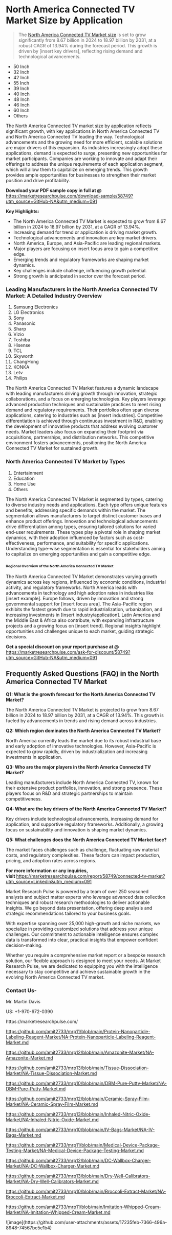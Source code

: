 <h1>North America Connected TV Market&nbsp;Size by Application</h1><blockquote><p>The <a href="https://marketresearchpulse.com/download-sample/58749?utm_source=GitHub-NA&amp;utm_medium=091">North America Connected TV Market size</a> is set to grow significantly from 8.67 billion in 2024 to 18.97 billion by 2031, at a robust CAGR of 13.94% during the forecast period. This growth is driven by [insert key drivers], reflecting rising demand and technological advancements.</p></blockquote><ul><li>50 Inch <li> 32 Inch <li> 42 Inch <li> 55 Inch <li> 39 Inch <li> 40 Inch <li> 48 Inch <li> 46 Inch <li> 60 Inch <li> Others</li></ul><p>The North America Connected TV market size by application reflects significant growth, with key applications in North America Connected TV and North America Connected TV leading the way. Technological advancements and the growing need for more efficient, scalable solutions are major drivers of this expansion. As industries increasingly adopt these applications, demand is expected to surge, presenting new opportunities for market participants. Companies are working to innovate and adapt their offerings to address the unique requirements of each application segment, which will allow them to capitalize on emerging trends. This growth provides ample opportunities for businesses to strengthen their market position and drive profitability.</p><p><strong>Download your PDF sample copy in full at @ </strong><a href="https://marketresearchpulse.com/download-sample/58749?utm_source=GitHub-NA&amp;utm_medium=091">https://marketresearchpulse.com/download-sample/58749?utm_source=GitHub-NA&amp;utm_medium=091</a></p><p><strong>Key Highlights: </strong></p><ul><li>The North America Connected TV Market is expected to grow from 8.67 billion in 2024 to 18.97 billion by 2031, at a CAGR of 13.94%.</li><li>Increasing demand for trend or application is driving market growth.</li><li>Technological advancements and innovation are key market drivers.</li><li>North America, Europe, and Asia-Pacific are leading regional markets.</li><li>Major players are focusing on insert focus area to gain a competitive edge.</li><li>Emerging trends and regulatory frameworks are shaping market dynamics.</li><li>Key challenges include challenge, influencing growth potential.</li><li>Strong growth is anticipated in sector over the forecast period.</li></ul><h3>Leading Manufacturers in the North America Connected TV Market: A Detailed Industry Overview</h3><ol><li>Samsung Electronics</li><li>LG Electronics</li><li>Sony</li><li>Panasonic</li><li>Sharp</li><li>Vizio</li><li>Toshiba</li><li>Hisense</li><li>TCL</li><li>Skyworth</li><li>ChangHong</li><li>KONKA</li><li>Letv</li><li>Philips</li></ol><div class="flex max-w-full flex-col flex-grow"><div class="min-h-8 text-message flex w-full flex-col items-end gap-2 whitespace-normal break-words [.text-message+&amp;]:mt-5" dir="auto" data-message-author-role="assistant" data-message-id="fd8432e4-4910-450d-b182-61b7bfb0a01f" data-message-model-slug="gpt-4o"><div class="flex w-full flex-col gap-1 empty:hidden first:pt-[3px]"><div class="markdown prose w-full break-words dark:prose-invert light"><p>The North America Connected TV Market features a dynamic landscape with leading manufacturers driving growth through innovation, strategic collaborations, and a focus on emerging technologies. Key players leverage advanced production techniques and sustainable practices to meet rising demand and regulatory requirements. Their portfolios often span diverse applications, catering to industries such as [insert industries]. Competitive differentiation is achieved through continuous investment in R&amp;D, enabling the development of innovative products that address evolving customer needs. Market leaders also focus on expanding their footprint via acquisitions, partnerships, and distribution networks. This competitive environment fosters advancements, positioning the North America Connected TV Market for sustained growth.</p></div></div></div></div><h3>North America Connected TV Market by Types</h3><ol><li>Entertainment <li> Education <li> Home Use <li> Others</li></ol><div class="flex max-w-full flex-col flex-grow"><div class="min-h-8 text-message flex w-full flex-col items-end gap-2 whitespace-normal break-words [.text-message+&amp;]:mt-5" dir="auto" data-message-author-role="assistant" data-message-id="084470be-0bb7-4664-bddf-5156b4f41249" data-message-model-slug="gpt-4o-mini"><div class="flex w-full flex-col gap-1 empty:hidden first:pt-[3px]"><div class="markdown prose w-full break-words dark:prose-invert light"><p>The North America Connected TV Market is segmented by types, catering to diverse industry needs and applications. Each type offers unique features and benefits, addressing specific demands within the market. The segmentation allows manufacturers to target distinct customer bases and enhance product offerings. Innovation and technological advancements drive differentiation among types, ensuring tailored solutions for varied end-user requirements. These types play a pivotal role in shaping market dynamics, with their adoption influenced by factors such as cost-effectiveness, performance, and suitability for specific applications. Understanding type-wise segmentation is essential for stakeholders aiming to capitalize on emerging opportunities and gain a competitive edge.</p></div></div></div></div><h3><span style="font-size: 11px;">Regional Overview of the North America Connected TV Market</span></h3><div class="flex max-w-full flex-col flex-grow"><div class="min-h-8 text-message flex w-full flex-col items-end gap-2 whitespace-normal break-words [.text-message+&amp;]:mt-5" dir="auto" data-message-author-role="assistant" data-message-id="e9038762-ce64-4e30-91c9-9bd413514231" data-message-model-slug="gpt-4o-mini"><div class="flex w-full flex-col gap-1 empty:hidden first:pt-[3px]"><div class="markdown prose w-full break-words dark:prose-invert light"><p>The North America Connected TV Market demonstrates varying growth dynamics across key regions, influenced by economic conditions, industrial activity, and regulatory frameworks. North America leads with advancements in technology and high adoption rates in industries like [insert example]. Europe follows, driven by innovation and strong governmental support for [insert focus area]. The Asia-Pacific region exhibits the fastest growth due to rapid industrialization, urbanization, and increasing investments in [insert industry/application]. Latin America and the Middle East &amp; Africa also contribute, with expanding infrastructure projects and a growing focus on [insert trend]. Regional insights highlight opportunities and challenges unique to each market, guiding strategic decisions.</p></div></div></div></div><p><strong>Get a special discount on your report purchase at @ </strong><a href="https://marketresearchpulse.com/ask-for-discount/58749?utm_source=GitHub-NA&amp;utm_medium=091">https://marketresearchpulse.com/ask-for-discount/58749?utm_source=GitHub-NA&amp;utm_medium=091</a></p><h2>Frequently Asked Questions (FAQ) in the North America Connected TV Market</h2><p><strong>Q1: What is the growth forecast for the North America Connected TV Market?</strong></p><p>The North America Connected TV Market is projected to grow from 8.67 billion in 2024 to 18.97 billion by 2031, at a CAGR of 13.94%. This growth is fueled by advancements in trends and rising demand across industries.</p><p><strong>Q2: Which region dominates the North America Connected TV Market?</strong></p><p>North America currently leads the market due to its robust industrial base and early adoption of innovative technologies. However, Asia-Pacific is expected to grow rapidly, driven by industrialization and increasing investments in application.</p><p><strong>Q3: Who are the major players in the North America Connected TV Market?</strong></p><p>Leading manufacturers include North America Connected TV, known for their extensive product portfolios, innovation, and strong presence. These players focus on R&amp;D and strategic partnerships to maintain competitiveness.</p><p><strong>Q4: What are the key drivers of the North America Connected TV Market?</strong></p><p>Key drivers include technological advancements, increasing demand for application, and supportive regulatory frameworks. Additionally, a growing focus on sustainability and innovation is shaping market dynamics.</p><p><strong>Q5: What challenges does the North America Connected TV Market face?</strong></p><p>The market faces challenges such as challenge, fluctuating raw material costs, and regulatory complexities. These factors can impact production, pricing, and adoption rates across regions.</p><p><strong>For more information or any inquiries, visit&nbsp;</strong><a href="https://marketresearchpulse.com/report/58749/connected-tv-market?utm_source=Linkedin&utm_medium=091">https://marketresearchpulse.com/report/58749/connected-tv-market?utm_source=Linkedin&utm_medium=091</a></p><p>Market Research Pulse is powered by a team of over 250 seasoned analysts and subject matter experts who leverage advanced data collection techniques and robust research methodologies to deliver actionable insights. We go beyond data presentation, offering deep analysis and strategic recommendations tailored to your business goals.</p><p>With expertise spanning over 25,000 high-growth and niche markets, we specialize in providing customized solutions that address your unique challenges. Our commitment to actionable intelligence ensures complex data is transformed into clear, practical insights that empower confident decision-making.</p><p>Whether you require a comprehensive market report or a bespoke research solution, our flexible approach is designed to meet your needs. At Market Research Pulse, we are dedicated to equipping you with the intelligence necessary to stay competitive and achieve sustainable growth in the evolving North America Connected TV market.</p><h3><strong>Contact Us-</strong></h3><p>Mr. Martin Davis</p><p>US: +1-970-672-0390</p><p>https://marketresearchpulse.com/</p><p><a href="https://github.com/amit2733/mrp11/blob/main/Protein-Nanoparticle-Labeling-Reagent-Market/NA-Protein-Nanoparticle-Labeling-Reagent-Market.md">https://github.com/amit2733/mrp11/blob/main/Protein-Nanoparticle-Labeling-Reagent-Market/NA-Protein-Nanoparticle-Labeling-Reagent-Market.md</a></p><p><a href="https://github.com/amit2733/mrp12/blob/main/Amazonite-Market/NA-Amazonite-Market.md">https://github.com/amit2733/mrp12/blob/main/Amazonite-Market/NA-Amazonite-Market.md</a></p><p><a href="https://github.com/amit2733/mrp13/blob/main/Tissue-Dissociation-Market/NA-Tissue-Dissociation-Market.md">https://github.com/amit2733/mrp13/blob/main/Tissue-Dissociation-Market/NA-Tissue-Dissociation-Market.md</a></p><p><a href="https://github.com/amit2733/mrp10/blob/main/DBM-Pure-Putty-Market/NA-DBM-Pure-Putty-Market.md">https://github.com/amit2733/mrp10/blob/main/DBM-Pure-Putty-Market/NA-DBM-Pure-Putty-Market.md</a></p><p><a href="https://github.com/amit2733/mrp12/blob/main/Ceramic-Spray-Film-Market/NA-Ceramic-Spray-Film-Market.md">https://github.com/amit2733/mrp12/blob/main/Ceramic-Spray-Film-Market/NA-Ceramic-Spray-Film-Market.md</a></p><p><a href="https://github.com/amit2733/mrp13/blob/main/Inhaled-Nitric-Oxide-Market/NA-Inhaled-Nitric-Oxide-Market.md">https://github.com/amit2733/mrp13/blob/main/Inhaled-Nitric-Oxide-Market/NA-Inhaled-Nitric-Oxide-Market.md</a></p><p><a href="https://github.com/amit2733/mrp10/blob/main/IV-Bags-Market/NA-IV-Bags-Market.md">https://github.com/amit2733/mrp10/blob/main/IV-Bags-Market/NA-IV-Bags-Market.md</a></p><p><a href="https://github.com/amit2733/mrp11/blob/main/Medical-Device-Package-Testing-Market/NA-Medical-Device-Package-Testing-Market.md">https://github.com/amit2733/mrp11/blob/main/Medical-Device-Package-Testing-Market/NA-Medical-Device-Package-Testing-Market.md</a></p><p><a href="https://github.com/amit2733/mrp12/blob/main/DC-Wallbox-Charger-Market/NA-DC-Wallbox-Charger-Market.md">https://github.com/amit2733/mrp12/blob/main/DC-Wallbox-Charger-Market/NA-DC-Wallbox-Charger-Market.md</a></p><p><a href="https://github.com/amit2733/mrp13/blob/main/Dry-Well-Calibrators-Market/NA-Dry-Well-Calibrators-Market.md">https://github.com/amit2733/mrp13/blob/main/Dry-Well-Calibrators-Market/NA-Dry-Well-Calibrators-Market.md</a></p><p><a href="https://github.com/amit2733/mrp10/blob/main/Broccoli-Extract-Market/NA-Broccoli-Extract-Market.md">https://github.com/amit2733/mrp10/blob/main/Broccoli-Extract-Market/NA-Broccoli-Extract-Market.md</a></p><p><a href="https://github.com/amit2733/mrp11/blob/main/Imitation-Whipped-Cream-Market/NA-Imitation-Whipped-Cream-Market.md">https://github.com/amit2733/mrp11/blob/main/Imitation-Whipped-Cream-Market/NA-Imitation-Whipped-Cream-Market.md</a></p>
![image](https://github.com/user-attachments/assets/17235feb-7366-496a-8948-74567bc5e1b4)
